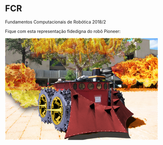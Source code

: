 # FCR
Fundamentos Computacionais de Robótica 2018/2

Fique com esta representação fidedigna do robô Pioneer:

![pionX](https://raw.githubusercontent.com/ngsylar/FCR/master/etc/pioneeeeeeerx.png)

